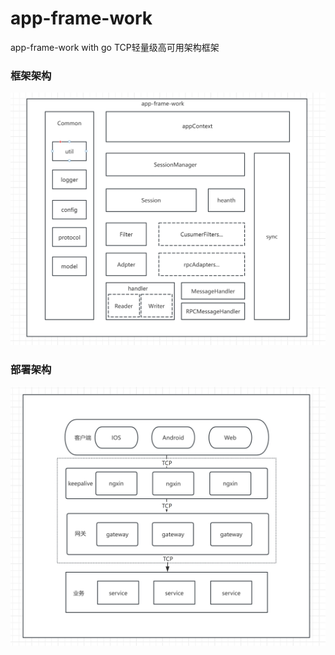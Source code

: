# app-frame-work
 app-frame-work with go TCP轻量级高可用架构框架

### 框架架构

![本地图片](./doc/images/框架架构.png "本地图片")

### 部署架构
![本地图片](./doc/images/部署架构.png "本地图片")

